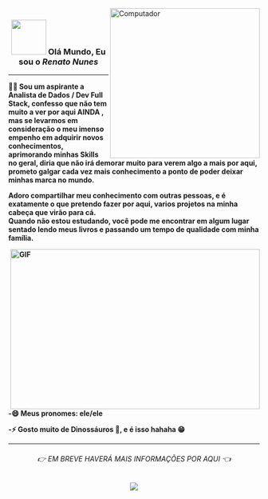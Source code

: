 <img src="https://github.com/julianazanelatto/image_data_science/blob/main/data_science.png" min-width="300px" max-width="300px" width="300px" align="right" alt="Computador">

<p align="left">
<h3 align="center"><img src = "https://media.giphy.com/media/K3kUpFhGsRhw93MQdq/giphy.gif" width = 70px>    Olá Mundo, Eu sou o <b><em> Renato Nunes </em><b></b> </h3>

---

🧑‍💻 Sou um aspirante a Analista de Dados / Dev Full Stack, confesso que não tem muito a ver por aqui <b> AINDA </b>, mas se levarmos em consideração o meu imenso empenho em adquirir novos conhecimentos, aprimorando minhas Skills no geral, diria que não irá demorar muito para verem algo a mais por aqui, prometo galgar cada vez mais conhecimento a ponto de poder deixar minhas marca no mundo.

Adoro compartilhar meu conhecimento com outras pessoas, e é exatamente o que pretendo fazer por aqui, varios projetos na minha cabeça que virão para cá. <br>
Quando não estou estudando, você pode me encontrar em algum lugar sentado lendo meus livros e passando um tempo de qualidade com minha família.
</p>

<img align="right" alt="GIF" src="./code.gif" width="500" height="320" />

-😄 Meus pronomes: ele/ele

-⚡  Gosto muito de Dinossáuros 🦖, e é isso hahaha 😁
<hr>
 
<h6 align=center > <em>👉 EM BREVE HAVERÁ MAIS INFORMAÇÕES POR AQUI 👈 </em> </h6>

<p align="center">
<a href="https://github.com/anuraghazra/github-readme-stats">
  <img align="center" src="https://github-readme-stats.vercel.app/api/top-langs/?username=orenatonunes&show_icons=true&layout=compact&theme=dark" />
 
</a>
<!---

- 👋 Hi, I’m @orenatonunes
- 👀 I’m interested in ...
- 🌱 I’m currently learning ...
- 💞️ I’m looking to collaborate on ...
- 📫 How to reach me ...

orenatonunes/orenatonunes is a ✨ special ✨ repository because its `README.md` (this file) appears on your GitHub profile.
You can click the Preview link to take a look at your changes.
--->
